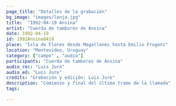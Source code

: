 ```yaml
---
page_title: "Detalles de la grabación"
bg_image: "images/lonja.jpg"
title:  "1992-04-19 Ansina"  
artist: "Cuerda de tambores de Ansina"  
date: 1992-04-19  
id: 1992Ansina0419
place: "Isla de Flores desde Magallanes hasta Emilio Frugoni"  
location: "Montevideo, Uruguay"  
category: ["campo" , "audio"]  
participants: "Cuerda de tambores de Ansina"  
audio_rec: "Luis Jure"  
audio_ed: "Luis Jure"  
credits: "Grabación y edición: Luis Jure"  
description: "Comienzo y final del último tramo de la llamada"  
tags:  

---
```

